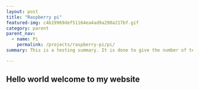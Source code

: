 ```yaml
---
layout: post
title: "Raspberry pi"
featured-img: c4b19969def51164ea4ad9a290a217bf.gif
category: parent
parent_nav:
  - name: Pi
    permalink: /projects/raspberry-pi/pi/
summary: This is a testing summary. It is done to give the number of text showing on the cards.

---
```


## Hello world welcome to my website